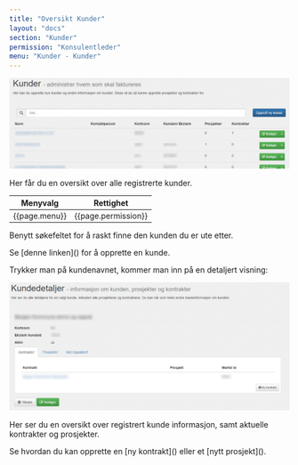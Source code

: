 ```yaml
---
title: "Oversikt Kunder"
layout: "docs"
section: "Kunder"
permission: "Konsulentleder"
menu: "Kunder - Kunder"
---
```


![](img/kunde_oversikt.png)

Her får du en oversikt over alle registrerte kunder.

| Menyvalg      | Rettighet           |
|---------------|---------------------|
| {{page.menu}} | {{page.permission}} |

Benytt søkefeltet for å raskt finne den kunden du er ute etter.

<p class="note--warning" markdown="1">
Se [denne linken]() for å opprette en kunde.
</p>

Trykker man på kundenavnet, kommer man inn på en detaljert visning:

![](img/kunde_detaljer.png)

Her ser du en oversikt over registrert kunde informasjon, samt aktuelle kontrakter og prosjekter.

<p class="note--warning" markdown="1">
Se hvordan du kan opprette en [ny kontrakt]() eller et [nytt prosjekt]().
</p>